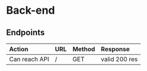 # Back-end

## Endpoints

| Action               | URL               | Method | Response         |
| :------------------- | :---------------- | :----- | :--------------- |
| Can reach API        | /                 | GET    |  valid 200 res   |

